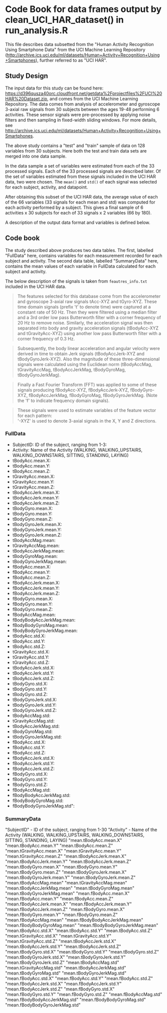 # Code Book for data frames output by clean_UCI_HAR_dataset() in run_analysis.R

This file describes data subsetted from the "Human Activity Recognition Using Smartphone Data" from the UCI Machine Learning Repository (http://archive.ics.uci.edu/ml/datasets/Human+Activity+Recognition+Using+Smartphones), further referred to as "UCI HAR".

## Study Design

The input data for this study can be found here: https://d396qusza40orc.cloudfront.net/getdata%2Fprojectfiles%2FUCI%20HAR%20Dataset.zip, and comes from the UCI Machine Learning Repository. The data comes from analysis of accelerometer and gyroscope 3-axial raw signals from 30 subjects between the ages 19-48 performing 6 activities. These sensor signals were pre-processed by applying noise filters and then sampling in fixed-width sliding windows. For more details, see http://archive.ics.uci.edu/ml/datasets/Human+Activity+Recognition+Using+Smartphones.

The above study contains a "test" and "train" sample of data on 128 variables from 30 subjects. Here both the test and train data sets are merged into one data sample.

In the data sample a set of variables were estimated from each of the 33 processed signals. Each of the 33 processed signals are described later. Of the set of variables estimated from these signals included in the UCI HAR data, two were chosen. The `mean()` and `std()` of each signal was selected for each subject, activity, and datapoint.

After obtaining this subset of the UCI HAR data, the average value of each of the 66 variables (33 signals for each mean and std) was computed for each activity performed by a subject. This gives a final sample of 6 activities x 30 subjects for each of 33 signals x 2 variables (66 by 180).

A description of the output data format and variables is defined below.

## Code book

The study described above produces two data tables. The first, labelled "FullData" here, contains variables for each measurement recorded for each subject and activity. The second data table, labelled "SummaryData" here, contains the mean values of each variable in FullData calculated for each subject and activity.

The below description of the signals is taken from `feautres_info.txt` included in the UCI HAR data.

 > The features selected for this database come from the accelerometer and gyroscope 3-axial raw signals tAcc-XYZ and tGyro-XYZ. These time domain signals (prefix 't' to denote time) were captured at a constant rate of 50 Hz. Then they were filtered using a median filter and a 3rd order low pass Butterworth filter with a corner frequency of 20 Hz to remove noise. Similarly, the acceleration signal was then separated into body and gravity acceleration signals (tBodyAcc-XYZ and tGravityAcc-XYZ) using another low pass Butterworth filter with a corner frequency of 0.3 Hz. 

 > Subsequently, the body linear acceleration and angular velocity were derived in time to obtain Jerk signals (tBodyAccJerk-XYZ and tBodyGyroJerk-XYZ). Also the magnitude of these three-dimensional signals were calculated using the Euclidean norm (tBodyAccMag, tGravityAccMag, tBodyAccJerkMag, tBodyGyroMag, tBodyGyroJerkMag). 

 > Finally a Fast Fourier Transform (FFT) was applied to some of these signals producing fBodyAcc-XYZ, fBodyAccJerk-XYZ, fBodyGyro-XYZ, fBodyAccJerkMag, fBodyGyroMag, fBodyGyroJerkMag. (Note the 'f' to indicate frequency domain signals). 

 > These signals were used to estimate variables of the feature vector for each pattern:  
'-XYZ' is used to denote 3-axial signals in the X, Y and Z directions.

### FullData

- SubjectID: ID of the subject, ranging from 1-3: 
- Activity:  Name of the Activity (WALKING, WALKING_UPSTAIRS, WALKING_DOWNSTAIRS, SITTING, STANDING, LAYING) 
- tBodyAcc.mean.X: 
- tBodyAcc.mean.Y: 
- tBodyAcc.mean.Z: 
- tGravityAcc.mean.X: 
- tGravityAcc.mean.Y: 
- tGravityAcc.mean.Z: 
- tBodyAccJerk.mean.X: 
- tBodyAccJerk.mean.Y: 
- tBodyAccJerk.mean.Z: 
- tBodyGyro.mean.X: 
- tBodyGyro.mean.Y: 
- tBodyGyro.mean.Z: 
- tBodyGyroJerk.mean.X: 
- tBodyGyroJerk.mean.Y: 
- tBodyGyroJerk.mean.Z: 
- tBodyAccMag.mean: 
- tGravityAccMag.mean: 
- tBodyAccJerkMag.mean: 
- tBodyGyroMag.mean: 
- tBodyGyroJerkMag.mean: 
- fBodyAcc.mean.X: 
- fBodyAcc.mean.Y: 
- fBodyAcc.mean.Z: 
- fBodyAccJerk.mean.X: 
- fBodyAccJerk.mean.Y: 
- fBodyAccJerk.mean.Z: 
- fBodyGyro.mean.X: 
- fBodyGyro.mean.Y: 
- fBodyGyro.mean.Z: 
- fBodyAccMag.mean: 
- fBodyBodyAccJerkMag.mean: 
- fBodyBodyGyroMag.mean: 
- fBodyBodyGyroJerkMag.mean: 
- tBodyAcc.std.X: 
- tBodyAcc.std.Y: 
- tBodyAcc.std.Z: 
- tGravityAcc.std.X: 
- tGravityAcc.std.Y: 
- tGravityAcc.std.Z: 
- tBodyAccJerk.std.X: 
- tBodyAccJerk.std.Y: 
- tBodyAccJerk.std.Z: 
- tBodyGyro.std.X: 
- tBodyGyro.std.Y: 
- tBodyGyro.std.Z: 
- tBodyGyroJerk.std.X: 
- tBodyGyroJerk.std.Y: 
- tBodyGyroJerk.std.Z: 
- tBodyAccMag.std: 
- tGravityAccMag.std: 
- tBodyAccJerkMag.std: 
- tBodyGyroMag.std: 
- tBodyGyroJerkMag.std: 
- fBodyAcc.std.X: 
- fBodyAcc.std.Y: 
- fBodyAcc.std.Z: 
- fBodyAccJerk.std.X: 
- fBodyAccJerk.std.Y: 
- fBodyAccJerk.std.Z: 
- fBodyGyro.std.X: 
- fBodyGyro.std.Y: 
- fBodyGyro.std.Z: 
- fBodyAccMag.std: 
- fBodyBodyAccJerkMag.std: 
- fBodyBodyGyroMag.std: 
- fBodyBodyGyroJerkMag.std": 

### SummaryData

"SubjectID" - ID of the subject, ranging from 1-30
"Activity" - Name of the Activity (WALKING, WALKING_UPSTAIRS, WALKING_DOWNSTAIRS, SITTING, STANDING, LAYING)
"mean.tBodyAcc.mean.X"
"mean.tBodyAcc.mean.Y"
"mean.tBodyAcc.mean.Z"
"mean.tGravityAcc.mean.X"
"mean.tGravityAcc.mean.Y"
"mean.tGravityAcc.mean.Z"
"mean.tBodyAccJerk.mean.X"
"mean.tBodyAccJerk.mean.Y"
"mean.tBodyAccJerk.mean.Z"
"mean.tBodyGyro.mean.X"
"mean.tBodyGyro.mean.Y"
"mean.tBodyGyro.mean.Z"
"mean.tBodyGyroJerk.mean.X"
"mean.tBodyGyroJerk.mean.Y"
"mean.tBodyGyroJerk.mean.Z"
"mean.tBodyAccMag.mean"
"mean.tGravityAccMag.mean"
"mean.tBodyAccJerkMag.mean"
"mean.tBodyGyroMag.mean"
"mean.tBodyGyroJerkMag.mean"
"mean.fBodyAcc.mean.X"
"mean.fBodyAcc.mean.Y"
"mean.fBodyAcc.mean.Z"
"mean.fBodyAccJerk.mean.X"
"mean.fBodyAccJerk.mean.Y"
"mean.fBodyAccJerk.mean.Z"
"mean.fBodyGyro.mean.X"
"mean.fBodyGyro.mean.Y"
"mean.fBodyGyro.mean.Z"
"mean.fBodyAccMag.mean"
"mean.fBodyBodyAccJerkMag.mean"
"mean.fBodyBodyGyroMag.mean"
"mean.fBodyBodyGyroJerkMag.mean"
"mean.tBodyAcc.std.X"
"mean.tBodyAcc.std.Y"
"mean.tBodyAcc.std.Z"
"mean.tGravityAcc.std.X"
"mean.tGravityAcc.std.Y"
"mean.tGravityAcc.std.Z"
"mean.tBodyAccJerk.std.X"
"mean.tBodyAccJerk.std.Y"
"mean.tBodyAccJerk.std.Z"
"mean.tBodyGyro.std.X"
"mean.tBodyGyro.std.Y"
"mean.tBodyGyro.std.Z"
"mean.tBodyGyroJerk.std.X"
"mean.tBodyGyroJerk.std.Y"
"mean.tBodyGyroJerk.std.Z"
"mean.tBodyAccMag.std"
"mean.tGravityAccMag.std"
"mean.tBodyAccJerkMag.std"
"mean.tBodyGyroMag.std"
"mean.tBodyGyroJerkMag.std"
"mean.fBodyAcc.std.X"
"mean.fBodyAcc.std.Y"
"mean.fBodyAcc.std.Z"
"mean.fBodyAccJerk.std.X"
"mean.fBodyAccJerk.std.Y"
"mean.fBodyAccJerk.std.Z"
"mean.fBodyGyro.std.X"
"mean.fBodyGyro.std.Y"
"mean.fBodyGyro.std.Z"
"mean.fBodyAccMag.std"
"mean.fBodyBodyAccJerkMag.std"
"mean.fBodyBodyGyroMag.std"
"mean.fBodyBodyGyroJerkMag.std" 
